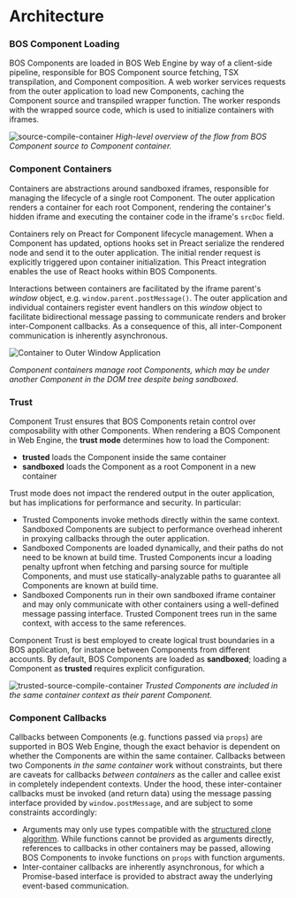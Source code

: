 # Architecture

### BOS Component Loading
BOS Components are loaded in BOS Web Engine by way of a client-side pipeline, responsible for BOS Component source
fetching, TSX transpilation, and Component composition. A web worker services requests from the outer application to
load new Components, caching the Component source and transpiled wrapper function. The worker responds with the wrapped
source code, which is used to initialize containers with iframes.

![source-compile-container](/img/source-compile-container.png)
_High-level overview of the flow from BOS Component source to Component container._

### Component Containers
Containers are abstractions around sandboxed iframes, responsible for managing the lifecycle of a single root Component.
The outer application renders a container for each root Component, rendering the container's hidden iframe and executing
the container code in the iframe's `srcDoc` field.

Containers rely on Preact for Component lifecycle management. When a Component has updated, options hooks set in Preact
serialize the rendered node and send it to the outer application. The initial render request is explicitly triggered upon
container initialization. This Preact integration enables the use of React hooks within BOS Components.

Interactions between containers are facilitated by the iframe parent's _window_ object, e.g. `window.parent.postMessage()`. 
The outer application and individual containers register event handlers on this _window_ object to facilitate bidirectional
message passing to communicate renders and broker inter-Component callbacks. As a consequence of this, all inter-Component
communication is inherently asynchronous.

![Container to Outer Window Application](/img/container-owa.png)

_Component containers manage root Components, which may be under another Component in the DOM tree despite being sandboxed._

### Trust
Component Trust ensures that BOS Components retain control over composability with other Components. When rendering a BOS
Component in Web Engine, the **trust mode** determines how to load the Component:
- **trusted** loads the Component inside the same container
- **sandboxed** loads the Component as a root Component in a new container

Trust mode does not impact the rendered output in the outer application, but has implications for performance and security.
In particular:
- Trusted Components invoke methods directly within the same context. Sandboxed Components are subject to performance overhead
inherent in proxying callbacks through the outer application.
- Sandboxed Components are loaded dynamically, and their paths do not need to be known at build time. Trusted Components
incur a loading penalty upfront when fetching and parsing source for multiple Components, and must use statically-analyzable
paths to guarantee all Components are known at build time.
- Sandboxed Components run in their own sandboxed iframe container and may only communicate with other containers using a
well-defined message passing interface. Trusted Component trees run in the same context, with access to the same references.

Component Trust is best employed to create logical trust boundaries in a BOS application, for instance between Components
from different accounts. By default, BOS Components are loaded as **sandboxed**; loading a Component as **trusted** requires
explicit configuration.

![trusted-source-compile-container](/img/source-container-trusted.png)
_Trusted Components are included in the same container context as their parent Component._

### Component Callbacks
Callbacks between Components (e.g. functions passed via `props`) are supported in BOS Web Engine, though the exact behavior is
dependent on whether the Components are within the same container. Callbacks between two Components _in the same container_
work without constraints, but there are caveats for callbacks _between containers_ as the caller and callee exist in completely
independent contexts. Under the hood, these inter-container callbacks must be invoked (and return data) using the message passing interface
provided by `window.postMessage`, and are subject to some constraints accordingly:
- Arguments may only use types compatible with the [structured clone algorithm](https://developer.mozilla.org/en-US/docs/Web/API/Web_Workers_API/Structured_clone_algorithm).
While functions cannot be provided as arguments directly, references to callbacks in other containers may be passed, allowing
BOS Components to invoke functions on `props` with function arguments.
- Inter-container callbacks are inherently asynchronous, for which a Promise-based interface is provided to abstract away
the underlying event-based communication.
